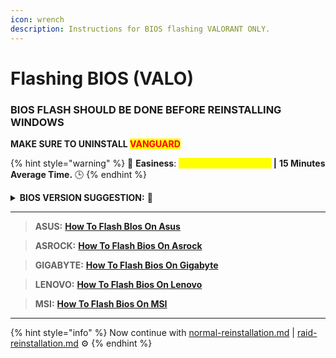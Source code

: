 ```yaml
---
icon: wrench
description: Instructions for BIOS flashing VALORANT ONLY.
---
```


# Flashing BIOS  (VALO)

### BIOS FLASH SHOULD BE DONE BEFORE REINSTALLING WINDOWS

**MAKE SURE TO UNINSTALL&#x20;**<mark style="color:red;">**VANGUARD**</mark>

{% hint style="warning" %}
🌟 **Easiness**: <mark style="color:yellow;">**7/10 Doable, Not Hard**</mark>**&#x20;|** **15 Minutes Average Time.** 🕒
{% endhint %}

<details>

<summary><strong>BIOS VERSION SUGGESTION:</strong> 🔄</summary>

We suggest downgrading your motherboard to an earlier BIOS version. In our professional experience, this process is safe, and we've seen better spoofing success rates using the previous version before the version your motherboard has right now.

</details>

***

> **ASUS:** [**How To Flash BIos On Asus**](https://youtu.be/Em7SRaG3L_0?si=pzdHZjNo_Fu0bAI)

> **ASROCK:** [**How To Flash Bios On Asrock**](https://youtu.be/dUCWRqOdLUw?si=1kA5ER1vzcgV3Npg)

> **GIGABYTE:** [**How To Flash Bios On Gigabyte**](https://youtu.be/DIIde3s02kM?si=uojxszXk1YHz79sQ)

> **LENOVO:** [**How To Flash Bios On Lenovo**](https://youtu.be/AwOax1uWgYc?si=p0GFrReez2Ttk0UV)

> **MSI:** [**How To Flash Bios On MSI**](https://youtu.be/sKMub20CUNI?si=EBQyE2A7o3VdToSG)

***

{% hint style="info" %}
Now continue with [normal-reinstallation.md](normal-reinstallation.md "mention") | [raid-reinstallation.md](raid-reinstallation.md "mention") ⚙️
{% endhint %}
